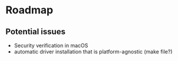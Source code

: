 # Roadmap

## Potential issues

- Security verification in macOS
- automatic driver installation that is platform-agnostic (make file?)